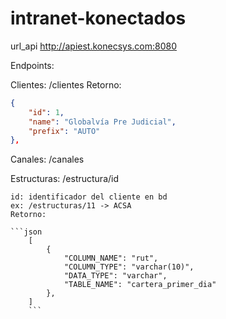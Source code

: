 # intranet-konectados

url_api http://apiest.konecsys.com:8080

Endpoints: 

Clientes: /clientes
Retorno: 
```json
{
    "id": 1,
    "name": "Globalvía Pre Judicial",
    "prefix": "AUTO"
},
```

Canales: /canales

Estructuras: /estructura/id

    id: identificador del cliente en bd
    ex: /estructuras/11 -> ACSA
    Retorno: 

    ```json
        [
            {
                "COLUMN_NAME": "rut",
                "COLUMN_TYPE": "varchar(10)",
                "DATA_TYPE": "varchar",
                "TABLE_NAME": "cartera_primer_dia"
            },
        ]
        ```

